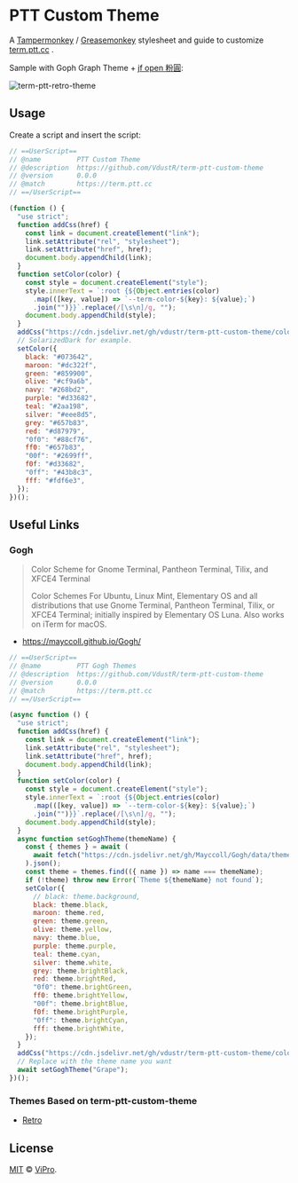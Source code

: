 # PTT Custom Theme

A [Tampermonkey](https://www.tampermonkey.net/) / [Greasemonkey](https://www.greasespot.net/) stylesheet and guide to customize [term.ptt.cc](https://term.ptt.cc/) .

Sample with Goph Graph Theme + [jf open 粉圓](https://github.com/justfont/open-huninn-font):

![term-ptt-retro-theme](https://vdustr.dev/asset-2022/04-08-term-ptt-custom-theme/graph.png)

## Usage

Create a script and insert the script:

```js
// ==UserScript==
// @name         PTT Custom Theme
// @description  https://github.com/VdustR/term-ptt-custom-theme
// @version      0.0.0
// @match        https://term.ptt.cc
// ==/UserScript==

(function () {
  "use strict";
  function addCss(href) {
    const link = document.createElement("link");
    link.setAttribute("rel", "stylesheet");
    link.setAttribute("href", href);
    document.body.appendChild(link);
  }
  function setColor(color) {
    const style = document.createElement("style");
    style.innerText = `:root {${Object.entries(color)
      .map(([key, value]) => `--term-color-${key}: ${value};`)
      .join("")}}`.replace(/[\s\n]/g, "");
    document.body.appendChild(style);
  }
  addCss("https://cdn.jsdelivr.net/gh/vdustr/term-ptt-custom-theme/color.css");
  // SolarizedDark for example.
  setColor({
    black: "#073642",
    maroon: "#dc322f",
    green: "#859900",
    olive: "#cf9a6b",
    navy: "#268bd2",
    purple: "#d33682",
    teal: "#2aa198",
    silver: "#eee8d5",
    grey: "#657b83",
    red: "#d87979",
    "0f0": "#88cf76",
    ff0: "#657b83",
    "00f": "#2699ff",
    f0f: "#d33682",
    "0ff": "#43b8c3",
    fff: "#fdf6e3",
  });
})();
```

## Useful Links

### Gogh

> Color Scheme for Gnome Terminal, Pantheon Terminal, Tilix, and XFCE4 Terminal
>
> Color Schemes For Ubuntu, Linux Mint, Elementary OS and all distributions that use Gnome Terminal, Pantheon Terminal, Tilix, or XFCE4 Terminal; initially inspired by Elementary OS Luna. Also works on iTerm for macOS.

- <https://mayccoll.github.io/Gogh/>

```js
// ==UserScript==
// @name         PTT Gogh Themes
// @description  https://github.com/VdustR/term-ptt-custom-theme
// @version      0.0.0
// @match        https://term.ptt.cc
// ==/UserScript==

(async function () {
  "use strict";
  function addCss(href) {
    const link = document.createElement("link");
    link.setAttribute("rel", "stylesheet");
    link.setAttribute("href", href);
    document.body.appendChild(link);
  }
  function setColor(color) {
    const style = document.createElement("style");
    style.innerText = `:root {${Object.entries(color)
      .map(([key, value]) => `--term-color-${key}: ${value};`)
      .join("")}}`.replace(/[\s\n]/g, "");
    document.body.appendChild(style);
  }
  async function setGoghTheme(themeName) {
    const { themes } = await (
      await fetch("https://cdn.jsdelivr.net/gh/Mayccoll/Gogh/data/themes.json")
    ).json();
    const theme = themes.find(({ name }) => name === themeName);
    if (!theme) throw new Error(`Theme ${themeName} not found`);
    setColor({
      // black: theme.background,
      black: theme.black,
      maroon: theme.red,
      green: theme.green,
      olive: theme.yellow,
      navy: theme.blue,
      purple: theme.purple,
      teal: theme.cyan,
      silver: theme.white,
      grey: theme.brightBlack,
      red: theme.brightRed,
      "0f0": theme.brightGreen,
      ff0: theme.brightYellow,
      "00f": theme.brightBlue,
      f0f: theme.brightPurple,
      "0ff": theme.brightCyan,
      fff: theme.brightWhite,
    });
  }
  addCss("https://cdn.jsdelivr.net/gh/vdustr/term-ptt-custom-theme/color.css");
  // Replace with the theme name you want
  await setGoghTheme("Grape");
})();
```

### Themes Based on term-ptt-custom-theme

- [Retro](https://github.com/VdustR/term-ptt-retro-theme)

## License

[MIT](https://github.com/VdustR/term-ptt-custom-theme/blob/main/LICENSE) © [ViPro](https://vdustr.dev).
